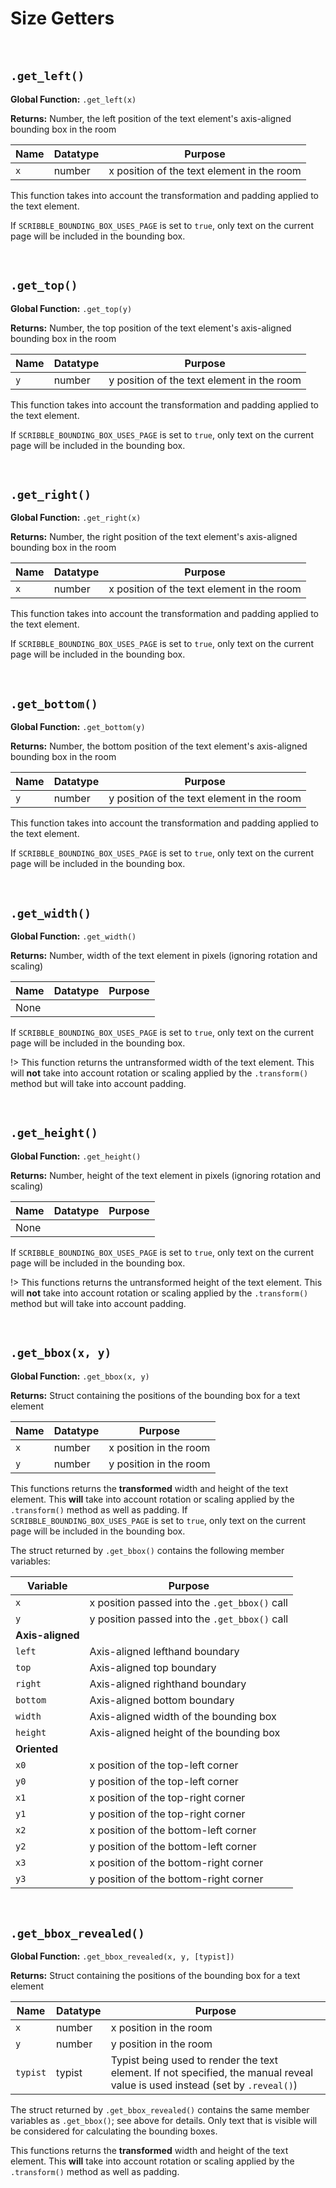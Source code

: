 # Size Getters

&nbsp;

## `.get_left()`

**Global Function:** `.get_left(x)`

**Returns:** Number, the left position of the text element's axis-aligned bounding box in the room

|Name|Datatype|Purpose                                   |
|----|--------|------------------------------------------|
|`x` |number  |x position of the text element in the room|

This function takes into account the transformation and padding applied to the text element.

If `SCRIBBLE_BOUNDING_BOX_USES_PAGE` is set to `true`, only text on the current page will be included in the bounding box.

&nbsp;

## `.get_top()`

**Global Function:** `.get_top(y)`

**Returns:** Number, the top position of the text element's axis-aligned bounding box in the room

|Name|Datatype|Purpose                                   |
|----|--------|------------------------------------------|
|`y` |number  |y position of the text element in the room|

This function takes into account the transformation and padding applied to the text element.

If `SCRIBBLE_BOUNDING_BOX_USES_PAGE` is set to `true`, only text on the current page will be included in the bounding box.

&nbsp;

## `.get_right()`

**Global Function:** `.get_right(x)`

**Returns:** Number, the right position of the text element's axis-aligned bounding box in the room

|Name|Datatype|Purpose                                   |
|----|--------|------------------------------------------|
|`x` |number  |x position of the text element in the room|

This function takes into account the transformation and padding applied to the text element.

If `SCRIBBLE_BOUNDING_BOX_USES_PAGE` is set to `true`, only text on the current page will be included in the bounding box.

&nbsp;

## `.get_bottom()`

**Global Function:** `.get_bottom(y)`

**Returns:** Number, the bottom position of the text element's axis-aligned bounding box in the room

|Name|Datatype|Purpose                                   |
|----|--------|------------------------------------------|
|`y` |number  |y position of the text element in the room|

This function takes into account the transformation and padding applied to the text element.

If `SCRIBBLE_BOUNDING_BOX_USES_PAGE` is set to `true`, only text on the current page will be included in the bounding box.

&nbsp;

## `.get_width()`

**Global Function:** `.get_width()`

**Returns:** Number, width of the text element in pixels (ignoring rotation and scaling)

|Name|Datatype|Purpose|
|----|--------|-------|
|None|        |       |

If `SCRIBBLE_BOUNDING_BOX_USES_PAGE` is set to `true`, only text on the current page will be included in the bounding box.

!> This function returns the untransformed width of the text element. This will **not** take into account rotation or scaling applied by the `.transform()` method but will take into account padding.

&nbsp;

## `.get_height()`

**Global Function:** `.get_height()`

**Returns:** Number, height of the text element in pixels (ignoring rotation and scaling)

|Name|Datatype|Purpose|
|----|--------|-------|
|None|        |       |

If `SCRIBBLE_BOUNDING_BOX_USES_PAGE` is set to `true`, only text on the current page will be included in the bounding box.

!> This functions returns the untransformed height of the text element. This will **not** take into account rotation or scaling applied by the `.transform()` method but will take into account padding.

&nbsp;

## `.get_bbox(x, y)`

**Global Function:** `.get_bbox(x, y)`

**Returns:** Struct containing the positions of the bounding box for a text element

|Name|Datatype|Purpose               |
|----|--------|----------------------|
|`x` |number  |x position in the room|
|`y` |number  |y position in the room|

This functions returns the **transformed** width and height of the text element. This **will** take into account rotation or scaling applied by the `.transform()` method as well as padding. If `SCRIBBLE_BOUNDING_BOX_USES_PAGE` is set to `true`, only text on the current page will be included in the bounding box.

The struct returned by `.get_bbox()` contains the following member variables:

|Variable        |Purpose                                      |
|----------------|---------------------------------------------|
|`x`             |x position passed into the `.get_bbox()` call|
|`y`             |y position passed into the `.get_bbox()` call|
|**Axis-aligned**|                                             |
|`left`          |Axis-aligned lefthand boundary               |
|`top`           |Axis-aligned top boundary                    |
|`right`         |Axis-aligned righthand boundary              |
|`bottom`        |Axis-aligned bottom boundary                 |
|`width`         |Axis-aligned width of the bounding box       |
|`height`        |Axis-aligned height of the bounding box      |
|**Oriented**    |                                             |
|`x0`            |x position of the top-left corner            |
|`y0`            |y position of the top-left corner            |
|`x1`            |x position of the top-right corner           |
|`y1`            |y position of the top-right corner           |
|`x2`            |x position of the bottom-left corner         |
|`y2`            |y position of the bottom-left corner         |
|`x3`            |x position of the bottom-right corner        |
|`y3`            |y position of the bottom-right corner        |

&nbsp;

## `.get_bbox_revealed()`

**Global Function:** `.get_bbox_revealed(x, y, [typist])`

**Returns:** Struct containing the positions of the bounding box for a text element

|Name    |Datatype|Purpose                                                                                                                     |
|--------|--------|----------------------------------------------------------------------------------------------------------------------------|
|`x`     |number  |x position in the room                                                                                                      |
|`y`     |number  |y position in the room                                                                                                      |
|`typist`|typist  |Typist being used to render the text element. If not specified, the manual reveal value is used instead (set by `.reveal()`)|

The struct returned by `.get_bbox_revealed()` contains the same member variables as `.get_bbox()`; see above for details. Only text that is visible will be considered for calculating the bounding boxes.

This functions returns the **transformed** width and height of the text element. This **will** take into account rotation or scaling applied by the `.transform()` method as well as padding.
